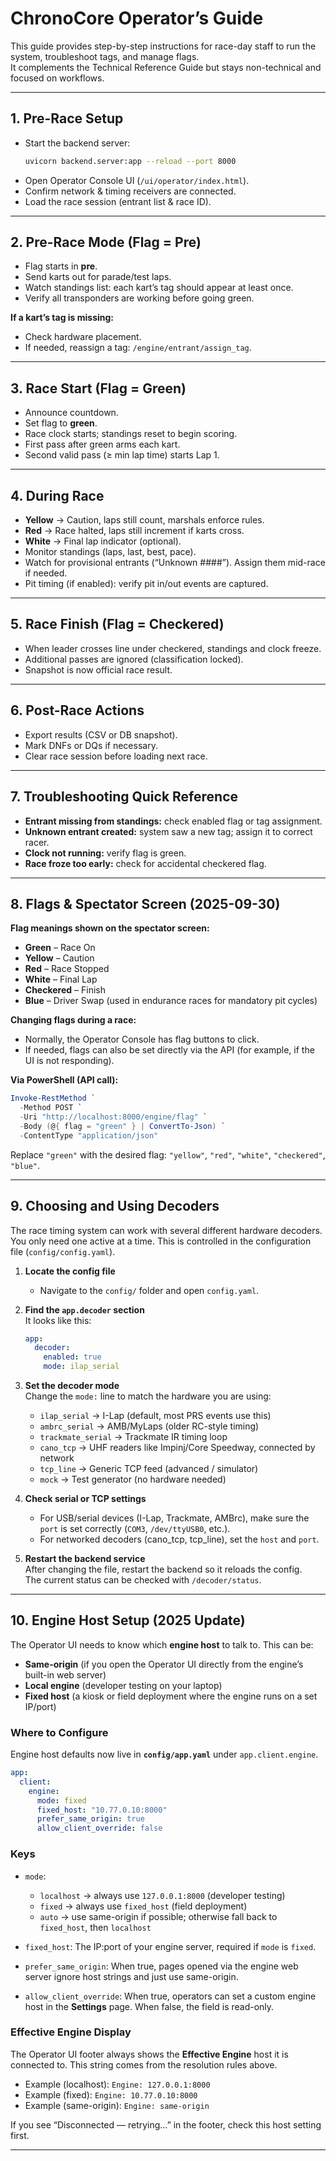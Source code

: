 # ChronoCore Operator’s Guide

This guide provides step-by-step instructions for race-day staff to run the system, troubleshoot tags, and manage flags.  
It complements the Technical Reference Guide but stays non-technical and focused on workflows.

---

## 1. Pre-Race Setup

- Start the backend server:  
  ```bash
  uvicorn backend.server:app --reload --port 8000
  ```
- Open Operator Console UI (`/ui/operator/index.html`).
- Confirm network & timing receivers are connected.
- Load the race session (entrant list & race ID).

---

## 2. Pre-Race Mode (Flag = Pre)

- Flag starts in **pre**.  
- Send karts out for parade/test laps.  
- Watch standings list: each kart’s tag should appear at least once.  
- Verify all transponders are working before going green.  

**If a kart’s tag is missing:**  
- Check hardware placement.  
- If needed, reassign a tag: `/engine/entrant/assign_tag`.  

---

## 3. Race Start (Flag = Green)

- Announce countdown.  
- Set flag to **green**.  
- Race clock starts; standings reset to begin scoring.  
- First pass after green arms each kart.  
- Second valid pass (≥ min lap time) starts Lap 1.  

---

## 4. During Race

- **Yellow** → Caution, laps still count, marshals enforce rules.  
- **Red** → Race halted, laps still increment if karts cross.  
- **White** → Final lap indicator (optional).  
- Monitor standings (laps, last, best, pace).  
- Watch for provisional entrants (“Unknown ####”). Assign them mid-race if needed.  
- Pit timing (if enabled): verify pit in/out events are captured.  

---

## 5. Race Finish (Flag = Checkered)

- When leader crosses line under checkered, standings and clock freeze.  
- Additional passes are ignored (classification locked).  
- Snapshot is now official race result.  

---

## 6. Post-Race Actions

- Export results (CSV or DB snapshot).  
- Mark DNFs or DQs if necessary.  
- Clear race session before loading next race.  

---

## 7. Troubleshooting Quick Reference

- **Entrant missing from standings:** check enabled flag or tag assignment.  
- **Unknown entrant created:** system saw a new tag; assign it to correct racer.  
- **Clock not running:** verify flag is green.  
- **Race froze too early:** check for accidental checkered flag.  

---

## 8. Flags & Spectator Screen (2025-09-30)

**Flag meanings shown on the spectator screen:**  
- **Green** – Race On  
- **Yellow** – Caution  
- **Red** – Race Stopped  
- **White** – Final Lap  
- **Checkered** – Finish  
- **Blue** – Driver Swap (used in endurance races for mandatory pit cycles)  

**Changing flags during a race:**  
- Normally, the Operator Console has flag buttons to click.  
- If needed, flags can also be set directly via the API (for example, if the UI is not responding).  

**Via PowerShell (API call):**
```powershell
Invoke-RestMethod `
  -Method POST `
  -Uri "http://localhost:8000/engine/flag" `
  -Body (@{ flag = "green" } | ConvertTo-Json) `
  -ContentType "application/json"
```

Replace `"green"` with the desired flag: `"yellow"`, `"red"`, `"white"`, `"checkered"`, `"blue"`.

---

## 9. Choosing and Using Decoders

The race timing system can work with several different hardware decoders. You only need one active at a time. This is controlled in the configuration file (`config/config.yaml`).

1. **Locate the config file**  
   - Navigate to the `config/` folder and open `config.yaml`.

2. **Find the `app.decoder` section**  
   It looks like this:  
   ```yaml
   app:
     decoder:
       enabled: true
       mode: ilap_serial
   ```

3. **Set the decoder mode**  
   Change the `mode:` line to match the hardware you are using:  
   - `ilap_serial` → I-Lap (default, most PRS events use this)  
   - `ambrc_serial` → AMB/MyLaps (older RC-style timing)  
   - `trackmate_serial` → Trackmate IR timing loop  
   - `cano_tcp` → UHF readers like Impinj/Core Speedway, connected by network  
   - `tcp_line` → Generic TCP feed (advanced / simulator)  
   - `mock` → Test generator (no hardware needed)  

4. **Check serial or TCP settings**  
   - For USB/serial devices (I-Lap, Trackmate, AMBrc), make sure the `port` is set correctly (`COM3`, `/dev/ttyUSB0`, etc.).  
   - For networked decoders (cano_tcp, tcp_line), set the `host` and `port`.  

5. **Restart the backend service**  
   After changing the file, restart the backend so it reloads the config.  
   The current status can be checked with `/decoder/status`.  

---

## 10. Engine Host Setup (2025 Update)

The Operator UI needs to know which **engine host** to talk to. This can be:

- **Same-origin** (if you open the Operator UI directly from the engine’s built-in web server)  
- **Local engine** (developer testing on your laptop)  
- **Fixed host** (a kiosk or field deployment where the engine runs on a set IP/port)  

### Where to Configure

Engine host defaults now live in **`config/app.yaml`** under `app.client.engine`.

```yaml
app:
  client:
    engine:
      mode: fixed
      fixed_host: "10.77.0.10:8000"
      prefer_same_origin: true
      allow_client_override: false
```

### Keys

- `mode`:  
  - `localhost` → always use `127.0.0.1:8000` (developer testing)  
  - `fixed` → always use `fixed_host` (field deployment)  
  - `auto` → use same-origin if possible; otherwise fall back to `fixed_host`, then `localhost`  

- `fixed_host`: The IP:port of your engine server, required if `mode` is `fixed`.  

- `prefer_same_origin`: When true, pages opened via the engine web server ignore host strings and just use same-origin.  

- `allow_client_override`: When true, operators can set a custom engine host in the **Settings** page. When false, the field is read-only.  

### Effective Engine Display

The Operator UI footer always shows the **Effective Engine** host it is connected to. This string comes from the resolution rules above.

- Example (localhost): `Engine: 127.0.0.1:8000`  
- Example (fixed): `Engine: 10.77.0.10:8000`  
- Example (same-origin): `Engine: same-origin`  

If you see “Disconnected — retrying…” in the footer, check this host setting first.  

---
